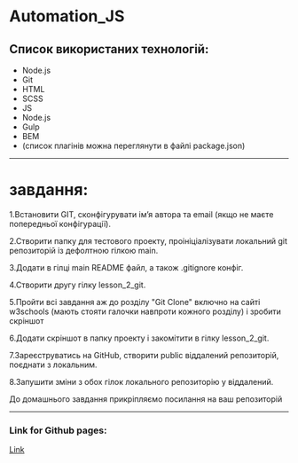 # Automation_JS
## Список використаних технологій:
* Node.js 
* Git
* HTML
* SCSS 
* JS 
* Node.js  
* Gulp
* BEM
* (список плагінів можна переглянути в файлі package.json)

***********************************************************************************************************************
# завдання:
1.Встановити GIT, сконфігурувати імʼя автора та email (якщо не маєте попередньої конфігурації).

2.Створити папку для тестового проекту, проініціалізувати локальний git репозиторій із дефолтною гілкою main.

3.Додати в гілці main README файл, а також .gitignore конфіг.

4.Створити другу гілку lesson_2_git.

5.Пройти всі завдання аж до розділу "Git Clone" включно на сайті w3schools (мають стояти галочки навпроти кожного розділу) і зробити скріншот

6.Додати скріншот в папку проекту і закомітити в гілку lesson_2_git.

7.Зареєструватись на GitHub, створити public віддалений репозиторій, поєднати з локальним.

8.Запушити зміни з обох гілок локального репозиторію у віддалений.

До домашнього завдання прикріпляємо посилання на ваш репозиторій


************************************************************************************************************************

### Link for Github pages:


[Link](https://vassrus.gitlab.io/-/step-project-forkio/-/jobs/5219575136/artifacts/public/index.html)





